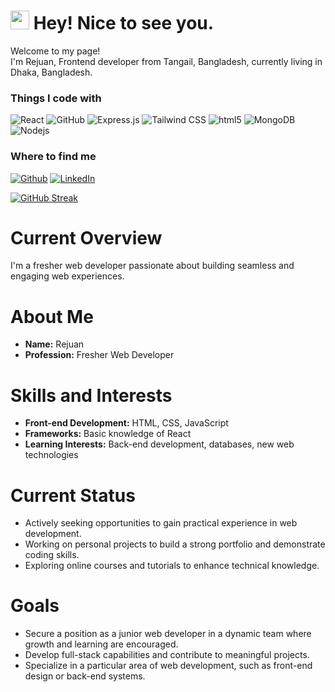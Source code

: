 <h1><img src="https://emojis.slackmojis.com/emojis/images/1531849430/4246/blob-sunglasses.gif?1531849430" width="30"/> Hey! Nice to see you.</h1>


<p>Welcome to my page! </br> I'm Rejuan, Frontend developer from Tangail, Bangladesh, currently living in Dhaka, Bangladesh. </p>
<h3>Things I code with</h3>
<p>
  <img alt="React" src="https://img.shields.io/badge/-React-45b8d8?style=flat-square&logo=react&logoColor=white" />
  <img alt="GitHub" src="https://img.shields.io/badge/-GitHub-181717?style=flat-square&logo=github&logoColor=white" />
  <img alt="Express.js" src="https://img.shields.io/badge/-Express.js-000000?style=flat-square&logo=express&logoColor=white" />
  <img alt="Tailwind CSS" src="https://img.shields.io/badge/-Tailwind_CSS-38B2AC?style=flat-square&logo=tailwind-css&logoColor=white" />
  <img alt="html5" src="https://img.shields.io/badge/-HTML5-E34F26?style=flat-square&logo=html5&logoColor=white" />
  <img alt="MongoDB" src="https://img.shields.io/badge/-MongoDB-13aa52?style=flat-square&logo=mongodb&logoColor=white" />
  <img alt="Nodejs" src="https://img.shields.io/badge/-Nodejs-43853d?style=flat-square&logo=Node.js&logoColor=white" />
</p>

<h3>Where to find me</h3>
<p><a href="https://github.com/Rejuan7" target="_blank"><img alt="Github" src="https://img.shields.io/badge/GitHub-%2312100E.svg?&style=for-the-badge&logo=Github&logoColor=white" /></a> <a href="https://www.linkedin.com/in/rejuan-ahmmed-22a6b22a6" target="_blank"><img alt="LinkedIn" src="https://img.shields.io/badge/linkedin-%230077B5.svg?&style=for-the-badge&logo=linkedin&logoColor=white" /></a>
</p>

[![GitHub Streak](https://streak-stats.demolab.com?user=Rejuan7&theme=dark)](https://git.io/streak-stats) 



# Current Overview

 I'm a fresher web developer passionate about building seamless and engaging web experiences.

# About Me
- **Name:** Rejuan
- **Profession:** Fresher Web Developer

# Skills and Interests
- **Front-end Development:** HTML, CSS, JavaScript
- **Frameworks:** Basic knowledge of React
- **Learning Interests:** Back-end development, databases, new web technologies

# Current Status
- Actively seeking opportunities to gain practical experience in web development.
- Working on personal projects to build a strong portfolio and demonstrate coding skills.
- Exploring online courses and tutorials to enhance technical knowledge.

# Goals
- Secure a position as a junior web developer in a dynamic team where growth and learning are encouraged.
- Develop full-stack capabilities and contribute to meaningful projects.
- Specialize in a particular area of web development, such as front-end design or back-end systems.




